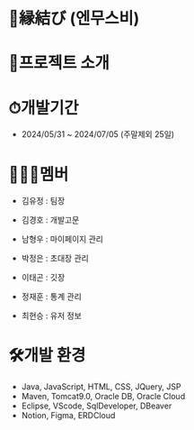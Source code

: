 # 💍縁結び (엔무스비)
# 🎎프로젝트 소개

# ⏱개발기간

* 2024/05/31 ~ 2024/07/05 (주말제외 25일)

# 👨‍👦‍👦멤버

* 김유정 : 팀장

* 김경호 : 개발고문

* 남형우 : 마이페이지 관리

* 박정은 : 초대장 관리

* 이태곤 : 깃장

* 정재훈 : 통계 관리

* 최현승 : 유저 정보

# 🛠개발 환경

* Java, JavaScript, HTML, CSS, JQuery, JSP
* Maven, Tomcat9.0, Oracle DB, Oracle Cloud
* Eclipse, VScode, SqlDeveloper, DBeaver
* Notion, Figma, ERDCloud
